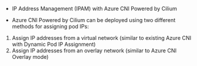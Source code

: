 - IP Address Management (IPAM) with Azure CNI Powered by Cilium
* Azure CNI Powered by Cilium can be deployed using two different methods for assigning pod IPs:
1. Assign IP addresses from a virtual network (similar to existing Azure CNI with Dynamic Pod IP Assignment)
2. Assign IP addresses from an overlay network (similar to Azure CNI Overlay mode)